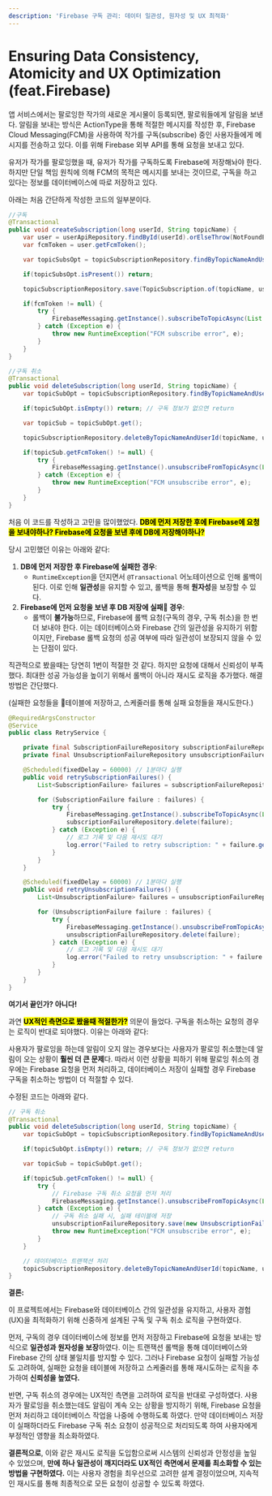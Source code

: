 ```yaml
---
description: 'Firebase 구독 관리: 데이터 일관성, 원자성 및 UX 최적화'
---
```


# Ensuring Data Consistency, Atomicity and UX Optimization (feat.Firebase)

앱 서비스에서는 팔로잉한 작가의 새로운 게시물이 등록되면, 팔로워들에게 알림을 보낸다. 알림을 보내는 방식은 ActionType을 통해 적절한 메시지를 작성한 후, Firebase Cloud Messaging(FCM)을 사용하여 작가를 구독(subscribe) 중인 사용자들에게 메시지를 전송하고 있다. 이를 위해 Firebase 외부 API를 통해 요청을 보내고 있다.

유저가 작가를 팔로잉했을 때, 유저가 작가를 구독하도록 Firebase에 저장해놔야 한다. 하지만 단일 책임 원칙에 의해 FCM의 목적은 메시지를 보내는 것이므로, 구독을 하고 있다는 정보를 데이터베이스에 따로 저장하고 있다.



아래는 처음 간단하게 작성한 코드의 일부분이다.

```java
//구독
@Transactional
public void createSubscription(long userId, String topicName) {
    var user = userApiRepository.findById(userId).orElseThrow(NotFoundException::new);
    var fcmToken = user.getFcmToken();

    var topicSubsOpt = topicSubscriptionRepository.findByTopicNameAndUserId(topicName, userId);

    if(topicSubsOpt.isPresent()) return;

    topicSubscriptionRepository.save(TopicSubscription.of(topicName, userId, fcmToken, true));

    if(fcmToken != null) {
        try {
            FirebaseMessaging.getInstance().subscribeToTopicAsync(List.of(fcmToken), topicName);
        } catch (Exception e) {
            throw new RuntimeException("FCM subscribe error", e);
        }
    }
}

//구독 취소
@Transactional
public void deleteSubscription(long userId, String topicName) {
    var topicSubOpt = topicSubscriptionRepository.findByTopicNameAndUserId(topicName, userId);

    if(topicSubOpt.isEmpty()) return; // 구독 정보가 없으면 return

    var topicSub = topicSubOpt.get();

    topicSubscriptionRepository.deleteByTopicNameAndUserId(topicName, userId);

    if(topicSub.getFcmToken() != null) {
        try {
            FirebaseMessaging.getInstance().unsubscribeFromTopicAsync(List.of(topicSub.getFcmToken()), topicName);
        } catch (Exception e) {
            throw new RuntimeException("FCM unsubscribe error", e);
        }
    }
}
```

처음 이 코드를 작성하고 고민을 많이했었다. <mark style="background-color:yellow;">**DB에 먼저 저장한 후에 Firebase에 요청을 보내야하나? Firebase에 요청을 보낸 후에 DB에 저장해야하나?**</mark>

당시 고민했던 이유는 아래와 같다:

1. **DB에 먼저 저장한 후 Firebase에 실패한 경우**:
   * `RuntimeException`을 던지면서 `@Transactional` 어노테이션으로 인해 롤백이 된다. 이로 인해 **일관성**을 유지할 수 있고, 롤백을 통해 **원자성**을 보장할 수 있다.
2. **Firebase에 먼저 요청을 보낸 후 DB 저장에 실패 경우**:
   * 롤백이 **불가능**하므로, Firebase에 롤백 요청(구독의 경우, 구독 취소)을 한 번 더 보내야 한다. 이는 데이터베이스와 Firebase 간의 일관성을 유지하기 위함이지만, Firebase 롤백 요청의 성공 여부에 따라 일관성이 보장되지 않을 수 있는 단점이 있다.

직관적으로 봤을때는 당연히 1번이 적절한 것 같다. 하지만 요청에 대해서 신뢰성이 부족했다. 최대한 성공 가능성을 높이기 위해서 롤백이 아니라 재시도 로직을 추가했다. 해결방법은 간단했다.

(실패한 요청들을 테이블에 저장하고, 스케줄러를 통해 실패 요청들을 재시도한다.)

```java
@RequiredArgsConstructor
@Service
public class RetryService {

    private final SubscriptionFailureRepository subscriptionFailureRepository;
    private final UnsubscriptionFailureRepository unsubscriptionFailureRepository;

    @Scheduled(fixedDelay = 60000) // 1분마다 실행
    public void retrySubscriptionFailures() {
        List<SubscriptionFailure> failures = subscriptionFailureRepository.findAll();

        for (SubscriptionFailure failure : failures) {
            try {
                FirebaseMessaging.getInstance().subscribeToTopicAsync(List.of(failure.getFcmToken()), failure.getTopicName()).get();
                subscriptionFailureRepository.delete(failure);
            } catch (Exception e) {
                // 로그 기록 및 다음 재시도 대기
                log.error("Failed to retry subscription: " + failure.getTopicName() + " for user: " + failure.getUserId(), e);
            }
        }
    }

    @Scheduled(fixedDelay = 60000) // 1분마다 실행
    public void retryUnsubscriptionFailures() {
        List<UnsubscriptionFailure> failures = unsubscriptionFailureRepository.findAll();

        for (UnsubscriptionFailure failure : failures) {
            try {
                FirebaseMessaging.getInstance().unsubscribeFromTopicAsync(List.of(failure.getFcmToken()), failure.getTopicName()).get();
                unsubscriptionFailureRepository.delete(failure);
            } catch (Exception e) {
                // 로그 기록 및 다음 재시도 대기
                log.error("Failed to retry unsubscription: " + failure.getTopicName() + " for user: " + failure.getUserId(), e);
            }
        }
    }
}

```

**여기서 끝인가? 아니다!**



과연 <mark style="background-color:yellow;">**UX적인 측면으로 봤을때 적절한가?**</mark> 의문이 들었다. 구독을 취소하는 요청의 경우는 로직이 반대로 되야했다. 이유는 아래와 같다:

사용자가 팔로잉을 하는데 알림이 오지 않는 경우보다는 사용자가 팔로잉 취소했는데 알림이 오는 상황이 **훨씬 더 큰 문제**다. 따라서 이런 상황을 피하기 위해 팔로잉 취소의 경우에는 Firebase 요청을 먼저 처리하고, 데이터베이스 저장이 실패할 경우 Firebase 구독을 취소하는 방법이 더 적절할 수 있다.

수정된 코드는 아래와 같다.

```java
// 구독 취소
@Transactional
public void deleteSubscription(long userId, String topicName) {
    var topicSubOpt = topicSubscriptionRepository.findByTopicNameAndUserId(topicName, userId);

    if(topicSubOpt.isEmpty()) return; // 구독 정보가 없으면 return

    var topicSub = topicSubOpt.get();

    if(topicSub.getFcmToken() != null) {
        try {
            // Firebase 구독 취소 요청을 먼저 처리
            FirebaseMessaging.getInstance().unsubscribeFromTopicAsync(List.of(topicSub.getFcmToken()), topicName).get();
        } catch (Exception e) {
            // 구독 취소 실패 시, 실패 테이블에 저장
            unsubscriptionFailureRepository.save(new UnsubscriptionFailure(userId, topicName, topicSub.getFcmToken()));
            throw new RuntimeException("FCM unsubscribe error", e);
        }
    }

    // 데이터베이스 트랜잭션 처리
    topicSubscriptionRepository.deleteByTopicNameAndUserId(topicName, userId);
}
```



**결론:**

이 프로젝트에서는 Firebase와 데이터베이스 간의 일관성을 유지하고, 사용자 경험(UX)을 최적화하기 위해 신중하게 설계된 구독 및 구독 취소 로직을 구현하였다.

먼저, 구독의 경우 데이터베이스에 정보를 먼저 저장하고 Firebase에 요청을 보내는 방식으로 **일관성과 원자성을 보장**하였다. 이는 트랜잭션 롤백을 통해 데이터베이스와 Firebase 간의 상태 불일치를 방지할 수 있다. 그러나 Firebase 요청이 실패할 가능성도 고려하여, 실패한 요청을 테이블에 저장하고 스케줄러를 통해 재시도하는 로직을 추가하여 **신뢰성을 높였다.**

반면, 구독 취소의 경우에는 UX적인 측면을 고려하여 로직을 반대로 구성하였다. 사용자가 팔로잉을 취소했는데도 알림이 계속 오는 상황을 방지하기 위해, Firebase 요청을 먼저 처리하고 데이터베이스 작업을 나중에 수행하도록 하였다. 만약 데이터베이스 저장이 실패하더라도 Firebase 구독 취소 요청이 성공적으로 처리되도록 하여 사용자에게 부정적인 영향을 최소화하였다.

**결론적으로**, 이와 같은 재시도 로직을 도입함으로써 시스템의 신뢰성과 안정성을 높일 수 있었으며, **만에 하나 일관성이 깨지더라도 UX적인 측면에서 문제를 최소화할 수 있는 방법을 구현하였다.** 이는 사용자 경험을 최우선으로 고려한 설계 결정이었으며, 지속적인 재시도를 통해 최종적으로 모든 요청이 성공할 수 있도록 하였다.



